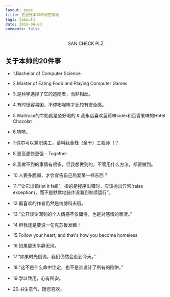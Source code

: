 ```yaml
---
layout: page
title: 这里是本帅的秘密基地
tags: [about]
date: 2019-04-03
comments: false
---
```

    
<center><a href="http://yawwq.github.io"></a> SAN CHECK PLZ</center>

## 关于本帅的20件事
* 1.Bachelor of Computer Science

* 2.Master of Eating Food and Playing Computer Games

* 3.是科学选择了它的追随者，而非相反。

* 4.有时很容易困，不停喝咖啡才比较有安全感。

* 5.Waitrose的牛奶就是坠好喝的 & 我永远喜欢蓝莓味cider和百香果味的Hotel Chocolat

* 6.嘻嘻。

* 7.偶尔可以兼职美工，请叫我全栈（全干）工程师（？

* 8.更高更快更强 - Together

* 9.我做不到的事情有很多，但我想做到的，不管用什么方法，都要做到。

* 10.人要多脆弱，才会宣告自己热爱某一样东西？

* 11.“‘让它出错(let it fail)’，指的是程序出错时，应该抛出异常(raise exception)，而不是默默地装作没看到继续运行”。

* 12.最喜欢的作者仍然是纳博科夫哦。

* 13.“公开谈论深刻的个人情感不仅庸俗，也是对感情的亵渎。”

* 14.但我还是要说一句克苏鲁发糖！

* 15.Follow your heart, and that's how you become homeless

* 16.如果那天平静无风。

* 17.“如果时光倒流，我们仍然会走到今天。”

* 18.“这不是什么命中注定，也不是谁设计了所有的陷阱。”

* 19.学以致用，心有所安。

* 20.书生意气，随您喜欢。
